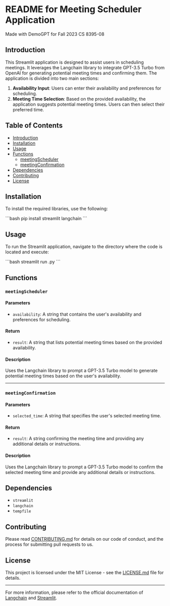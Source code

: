 
# README for Meeting Scheduler Application

Made with DemoGPT for Fall 2023 CS 8395-08

## Introduction

This Streamlit application is designed to assist users in scheduling meetings. It leverages the Langchain library to integrate GPT-3.5 Turbo from OpenAI for generating potential meeting times and confirming them. The application is divided into two main sections:

1. **Availability Input**: Users can enter their availability and preferences for scheduling.
2. **Meeting Time Selection**: Based on the provided availability, the application suggests potential meeting times. Users can then select their preferred time.

## Table of Contents

- [Introduction](#introduction)
- [Installation](#installation)
- [Usage](#usage)
- [Functions](#functions)
  - [meetingScheduler](#meetingscheduler)
  - [meetingConfirmation](#meetingconfirmation)
- [Dependencies](#dependencies)
- [Contributing](#contributing)
- [License](#license)

## Installation

To install the required libraries, use the following:

\```bash
pip install streamlit langchain
\```

## Usage

To run the Streamlit application, navigate to the directory where the code is located and execute:

\```bash
streamlit run <filename>.py
\```

## Functions

### `meetingScheduler`

#### Parameters

- `availability`: A string that contains the user's availability and preferences for scheduling.

#### Return

- `result`: A string that lists potential meeting times based on the provided availability.

#### Description

Uses the Langchain library to prompt a GPT-3.5 Turbo model to generate potential meeting times based on the user's availability.

---

### `meetingConfirmation`

#### Parameters

- `selected_time`: A string that specifies the user's selected meeting time.

#### Return

- `result`: A string confirming the meeting time and providing any additional details or instructions.

#### Description

Uses the Langchain library to prompt a GPT-3.5 Turbo model to confirm the selected meeting time and provide any additional details or instructions.

## Dependencies

- `streamlit`
- `langchain`
- `tempfile`

## Contributing

Please read [CONTRIBUTING.md](CONTRIBUTING.md) for details on our code of conduct, and the process for submitting pull requests to us.

## License

This project is licensed under the MIT License - see the [LICENSE.md](LICENSE.md) file for details.

---

For more information, please refer to the official documentation of [Langchain](https://langchain.readthedocs.io/) and [Streamlit](https://docs.streamlit.io/).
